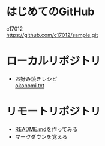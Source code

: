 # はじめてのGitHub  
  c17012  
<https://github.com/c17012/sample.git>

# ローカルリポジトリ
* お好み焼きレシピ  
  [okonomi.txt](okonomi.txt)

# リモートリポジトリ
* [README.md](README.md)を作ってみる
* マークダウンを覚える